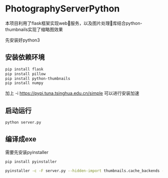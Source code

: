 # PhotographyServerPython

本项目利用了flask框架实现web服务，以及图片处理库结合python-thumbnails实现了缩略图效果

先安装好python3

## 安装依赖环境
```bash
pip install flask
pip install pillow
pip install python-thumbnails
pip install numpy
```
加上
-i https://pypi.tuna.tsinghua.edu.cn/simple
可以进行安装加速

## 启动运行
```bash
python server.py
```

## 编译成exe
需要先安装pyinstaller
```bash
pip install pyinstaller
```

```bash
pyinstaller -c -F server.py --hidden-import thumbnails.cache_backends --hidden-import thumbnails.storage_backends --hidden-import numpy.core._dtype_ctypes
```